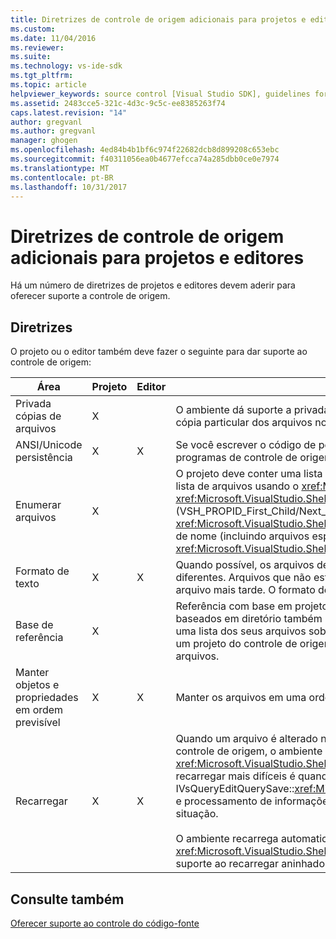 ```yaml
---
title: Diretrizes de controle de origem adicionais para projetos e editores | Microsoft Docs
ms.custom: 
ms.date: 11/04/2016
ms.reviewer: 
ms.suite: 
ms.technology: vs-ide-sdk
ms.tgt_pltfrm: 
ms.topic: article
helpviewer_keywords: source control [Visual Studio SDK], guidelines for projects and editors
ms.assetid: 2483cce5-321c-4d3c-9c5c-ee8385263f74
caps.latest.revision: "14"
author: gregvanl
ms.author: gregvanl
manager: ghogen
ms.openlocfilehash: 4ed84b4b1bf6c974f22682dcb8d899208c653ebc
ms.sourcegitcommit: f40311056ea0b4677efcca74a285dbb0ce0e7974
ms.translationtype: MT
ms.contentlocale: pt-BR
ms.lasthandoff: 10/31/2017
---
```

# <a name="additional-source-control-guidelines-for-projects-and-editors"></a>Diretrizes de controle de origem adicionais para projetos e editores
Há um número de diretrizes de projetos e editores devem aderir para oferecer suporte a controle de origem.  
  
## <a name="guidelines"></a>Diretrizes  
 O projeto ou o editor também deve fazer o seguinte para dar suporte ao controle de origem:  
  
|Área|Projeto|Editor|Detalhes|  
|----------|-------------|------------|-------------|  
|Privada cópias de arquivos|X||O ambiente dá suporte a privada cópias dos arquivos. Ou seja, cada pessoa inscrita no projeto tem sua própria cópia particular dos arquivos no projeto.|  
|ANSI/Unicode persistência|X|X|Se você escrever o código de persistência, manter os arquivos no formato ANSI porque a maioria dos programas de controle de origem atualmente não dão suporte a Unicode.|  
|Enumerar arquivos|X||O projeto deve conter uma lista específica de todos os arquivos dentro dele e deve ser capaz de enumerar a lista de arquivos usando o <xref:Microsoft.VisualStudio.Shell.Interop.IVsSccProject2> ou <xref:Microsoft.VisualStudio.Shell.Interop.IVsHierarchy.GetProperty%2A> (VSH_PROPID_First_Child/Next_Sibling). O projeto também deve expor os nomes de itens por meio de seu <xref:Microsoft.VisualStudio.Shell.Interop.IVsProject.GetMkDocument%2A> implementação e suporte a pesquisa de nome (incluindo arquivos especiais) por meio de seu <xref:Microsoft.VisualStudio.Shell.Interop.IVsProject.IsDocumentInProject%2A> implementação.|  
|Formato de texto|X|X|Quando possível, os arquivos devem estar no formato de texto para dar suporte a mesclagem de versões diferentes. Arquivos que não estão no formato de texto não podem ser mesclados com outras versões do arquivo mais tarde. O formato de texto preferido é XML.|  
|Base de referência|X||Referência com base em projetos prontamente têm suporte no controle de origem. No entanto, os projetos baseados em diretório também são suportados pelo controle de origem desde que o projeto pode produzir uma lista dos seus arquivos sob demanda, independentemente de existirem esses arquivos no disco. Ao abrir um projeto do controle de origem, o arquivo de projeto é interrompido primeiro antes de qualquer um dos arquivos.|  
|Manter objetos e propriedades em ordem previsível|X|X|Manter os arquivos em uma ordem previsível, como ordem alfabética, para facilitar a mesclagem.|  
|Recarregar|X|X|Quando um arquivo é alterado no disco, seu editor deve ser capaz de recarregá-lo. Quando você participa de controle de origem, o ambiente será recarregado dados para você, chamando o <xref:Microsoft.VisualStudio.Shell.Interop.IVsPersistDocData2.ReloadDocData%2A> implementação. O caso de recarregar mais difíceis é quando um check-out ocorre quando você chamou IVsQueryEditQuerySave::<xref:Microsoft.VisualStudio.Shell.Interop.IVsQueryEditQuerySave2.QueryEditFiles%2A> e processamento de informações. No entanto, seu código de recarregar deve ser capaz de executar essa situação.<br /><br /> O ambiente recarrega automaticamente os arquivos de projeto. No entanto, um projeto deve implementar <xref:Microsoft.VisualStudio.Shell.Interop.IVsPersistHierarchyItem2> se tiver aninhado hierarquias para oferecer suporte ao recarregar aninhados arquivos de projeto.|  
  
## <a name="see-also"></a>Consulte também  
 [Oferecer suporte ao controle do código-fonte](../../extensibility/internals/supporting-source-control.md)